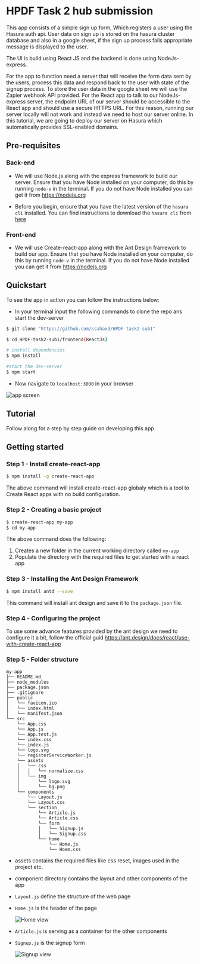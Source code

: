 # HPDF Task 2 hub submission

This app consists of a simple sign up form, Which registers a user using the Hasura auth api. User data on sign up is stored on the hasura cluster database and also in a google sheet, if the sign up process fails appropriate message is displayed to the user.

The UI is build using React JS and the backend is done using NodeJs-express.

For the app to function need a server that will receive the form data sent by the users, process this data and respond back to the user with state of the signup process. To store the user data in the google sheet we will use the Zapier webhook API provided. For the React app to talk to our NodeJs-express server, the endpoint URL of our server should be accessible to the React app and should use a secure HTTPS URL. For this reason, running our server locally will not work and instead we need to host our server online. In this tutorial, we are going to deploy our server on Hasura which automatically provides SSL-enabled domains.

## Pre-requisites

### Back-end

* We will use Node.js along with the express framework to build our server. Ensure that you have Node installed on your computer, do this by running `node-v` in the terminal. If you do not have Node installed you can get it from https://nodejs.org

* Before you begin, ensure that you have the latest version of the `hasura cli` installed. You can find instructions to download the `hasura cli` from [here](https://docs.hasura.io/0.15/manual/install-hasura-cli.html)

### Front-end

* We will use Create-react-app along with the Ant Design framework to build our app. Ensure that you have Node installed on your computer, do this by running `node-v` in the terminal. If you do not have Node installed you can get it from https://nodejs.org

## Quickstart

To see the app in action you can follow the instructions below:

* In your terminal input the following commands to clone the repo ans start the dev-server

```sh
$ git clone "https://github.com/ssahaxd/HPDF-task2-sub1"

$ cd HPDF-task2-sub1/frontend(ReactJs)

# install dependencies
$ npm install

#start the dev-server
$ npm start
```

* Now navigate to `localhost:3000` in your browser

![app screen](https://i.imgur.com/sYJIS36.png "app screen")

## Tutorial

Follow along for a step by step guide on developing this app

## Getting started

### Step 1 - Install create-react-app

```sh
$ npm install -g create-react-app
```

The above command will install create-react-app globaly which is a tool to Create React apps with no build configuration.

### Step 2 - Creating a basic project

```sh
$ create-react-app my-app
$ cd my-app
```

The above command does the following:

1. Creates a new folder in the current working directory called `my-app`
2. Populate the directory with the required files to get started with a react app

### Step 3 - Installing the Ant Design Framework

```sh
$ npm install antd --save
```

This command will install ant design and save it to the `package.json` file.

### Step 4 - Configuring the project

To use some advance features provided by the ant design we need to configure it a bit, follow the official guid https://ant.design/docs/react/use-with-create-react-app

### Step 5 - Folder structure

```
my-app
├── README.md
├── node_modules
├── package.json
├── .gitignore
├── public
│   └── favicon.ico
│   └── index.html
│   └── manifest.json
└── src
    └── App.css
    └── App.js
    └── App.test.js
    └── index.css
    └── index.js
    └── logo.svg
    └── registerServiceWorker.js
    └── assets
    │   └── css
    │   │   └── normalize.css
    │   └── img
    │       └── logo.svg
    │       └── bg.png
    └── components
        └── Layout.js
        └── Layout.css
        └── section
            └── Article.js
            └── Article.css
            └── form
            │   └── Signup.js
            │   └── Signup.css
            └── home
                └── Home.js
                └── Hoem.css
```

* assets contains the required files like css reset, images used in the project etc.
* component directory contains the layout and other components of the app
* `Layout.js` define the structure of the web page
* `Home.js` is the header of the page

  ![Home view](https://i.imgur.com/M86kgTr.png "Home view")

* `Article.js` is serving as a container for the other components
* `Signup.js` is the signup form

  ![Signup view](https://i.imgur.com/FGA6yhR.png "Signup view")
